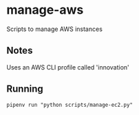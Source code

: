 # manage-aws
Scripts to manage AWS instances

## Notes
Uses an AWS CLI profile called 'innovation'

## Running
`pipenv run "python scripts/manage-ec2.py"`

